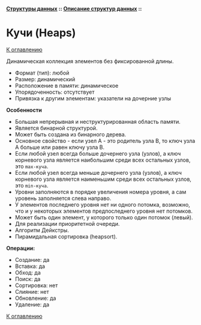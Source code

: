 **[Структуры данных](../../README.md#data-structures) :: [Описание структур данных](../../README.md#data-structures-descriptions) ::**
# Кучи (Heaps)

[К оглавлению](../../README.md#data-structures-descriptions)

Динамическая коллекция элементов без фиксированной длины.

- Формат (тип): любой
- Размер: динамический
- Расположение в памяти: динамическое
- Упорядоченность: отсутствует
- Привязка к другим элементам: указатели на дочерние узлы

**Особенности**
- Большая непрерывная и неструктурированная область памяти.
- Является бинарной структурой.
- Может быть создана из бинарного дерева.
- Основное свойство - если узел A - это родитель узла B, то ключ узла A больше или равен ключу узла B.
- Если любой узел всегда больше дочернего узла (узлов), а ключ корневого узла является наибольшим среди всех остальных узлов, это `max-куча`.
- Если любой узел всегда меньше дочернего узла (узлов), а ключ корневого узла является наименьшим среди всех остальных узлов, это `min-куча`.
- Уровни заполняются в порядке увеличения номера уровня, а сам уровень заполняется слева направо.
- У элементов последнего уровня нет ни одного потомка, возможно, что и у некоторых элементов предпоследнего уровня нет потомков.
- Может быть один элемент, у которого только один потомок (левый).
- Для реализации приоритетной очереди.
- Алгоритм Дейкстры.
- Пирамидальная сортировка (heapsort).

**Операции:**
- Создание: да
- Вставка: да
- Обход: да
- Поиск: да
- Сортировка: нет
- Слияние: нет
- Обновление: да
- Удаление: да

[К оглавлению](../../README.md#data-structures-descriptions)
